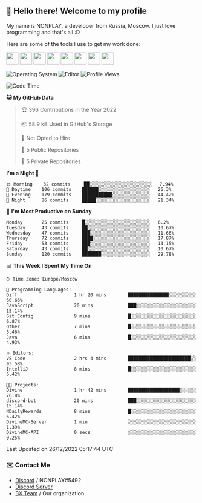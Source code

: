 ## :wave: Hello there! Welcome to my profile

My name is NONPLAY, a developer from Russia, Moscow. I just love programming and that's all :D

Here are some of the tools I use to get my work done:

<kbd><img height="32" src="https://img.icons8.com/color/2x/visual-studio-code-2019.png"></kbd>
<kbd><img height="32" src="https://img.icons8.com/color/2x/linux.png"></kbd>
<kbd><img height="32" src="https://img.icons8.com/fluent/2x/console.png"></kbd>
<kbd><img height="32" src="https://img.icons8.com/color/2x/open-source.png"></kbd>
<kbd><img height="32" src="https://img.icons8.com/color/2x/git.png"></kbd>
<kbd><img height="32" src="https://img.icons8.com/color/2x/nginx.png"></kbd>
<a href="?#gh-light-mode-only"><kbd><img height="32" src="https://img.icons8.com/metro/2x/mysql.png"></kbd></a>
<a href="?#gh-dark-mode-only"><kbd><img height="32" src="https://img.icons8.com/FFFFFF/metro/2x/mysql.png"></kbd></a>

![Operating System](https://img.shields.io/badge/OS-Windows%2010%20Pro-informational?style=for-the-badge&logo=Windows&logoColor=white&color=007ec6)
![Editor](https://img.shields.io/badge/Editor-VS%20Code-informational?style=for-the-badge&logo=Visual%20Studio%20Code&logoColor=white&color=007ec6)
![Profile Views](https://komarev.com/ghpvc/?username=NONPLAYT&color=blue&style=for-the-badge)

<!--START_SECTION:waka-->
![Code Time](http://img.shields.io/badge/Code%20Time-27%20hrs%2050%20mins-blue)

**🐱 My GitHub Data** 

> 🏆 396 Contributions in the Year 2022
 > 
> 📦 58.9 kB Used in GitHub's Storage 
 > 
> 🚫 Not Opted to Hire
 > 
> 📜 5 Public Repositories 
 > 
> 🔑 5 Private Repositories  
 > 
**I'm a Night 🦉** 

```text
🌞 Morning    32 commits     ██░░░░░░░░░░░░░░░░░░░░░░░   7.94% 
🌆 Daytime    106 commits    ██████░░░░░░░░░░░░░░░░░░░   26.3% 
🌃 Evening    179 commits    ███████████░░░░░░░░░░░░░░   44.42% 
🌙 Night      86 commits     █████░░░░░░░░░░░░░░░░░░░░   21.34%

```
📅 **I'm Most Productive on Sunday** 

```text
Monday       25 commits     █░░░░░░░░░░░░░░░░░░░░░░░░   6.2% 
Tuesday      43 commits     ██░░░░░░░░░░░░░░░░░░░░░░░   10.67% 
Wednesday    47 commits     ███░░░░░░░░░░░░░░░░░░░░░░   11.66% 
Thursday     72 commits     ████░░░░░░░░░░░░░░░░░░░░░   17.87% 
Friday       53 commits     ███░░░░░░░░░░░░░░░░░░░░░░   13.15% 
Saturday     43 commits     ██░░░░░░░░░░░░░░░░░░░░░░░   10.67% 
Sunday       120 commits    ███████░░░░░░░░░░░░░░░░░░   29.78%

```


📊 **This Week I Spent My Time On** 

```text
⌚︎ Time Zone: Europe/Moscow

💬 Programming Languages: 
Diff                     1 hr 20 mins        ███████████████░░░░░░░░░░   60.66% 
JavaScript               20 mins             ███░░░░░░░░░░░░░░░░░░░░░░   15.14% 
Git Config               9 mins              █░░░░░░░░░░░░░░░░░░░░░░░░   6.87% 
Other                    7 mins              █░░░░░░░░░░░░░░░░░░░░░░░░   5.46% 
Java                     6 mins              █░░░░░░░░░░░░░░░░░░░░░░░░   4.93%

🔥 Editors: 
VS Code                  2 hrs 4 mins        ███████████████████████░░   93.58% 
IntelliJ                 8 mins              █░░░░░░░░░░░░░░░░░░░░░░░░   6.42%

🐱‍💻 Projects: 
Divine                   1 hr 42 mins        ███████████████████░░░░░░   76.8% 
discord-bot              20 mins             ███░░░░░░░░░░░░░░░░░░░░░░   15.14% 
NDailyRewards            8 mins              █░░░░░░░░░░░░░░░░░░░░░░░░   6.42% 
DivineMC-Server          1 min               ░░░░░░░░░░░░░░░░░░░░░░░░░   1.39% 
DivineMC-API             0 secs              ░░░░░░░░░░░░░░░░░░░░░░░░░   0.25%

```


 Last Updated on 26/12/2022 05:17:44 UTC
<!--END_SECTION:waka-->

### ✉️ Contact Me

- [Discord](https://discord.com/users/597087584090587177) / NONPLAY#5492
- [Discord Server](https://discord.gg/p7cxhw7E2M)
- [BX Team](https://github.com/BX-Team) / Our organization